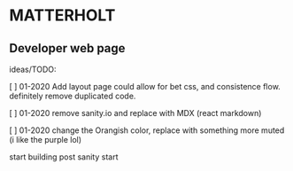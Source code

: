 # MATTERHOLT

## Developer web page

ideas/TODO:

[ ] 01-2020 Add layout page could allow for bet css, and consistence flow. definitely remove duplicated code.

[ ] 01-2020 remove sanity.io and replace with MDX (react markdown)

[ ] 01-2020 change the Orangish color, replace with something more muted (i like the purple lol)

start building post
sanity start

